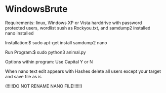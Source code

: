 
# WindowsBrute
Requirements:
linux,
Windows XP or Vista harddrive with password protected users,
wordlist sush as Rockyou.txt, and
samdump2 installed
nano installed

Installation:$ sudo apt-get install samdump2 nano

Run Program:$ sudo python3 animal.py

Options within program: Use Capital Y or N

When nano text edit appears with Hashes delete all users except your target and save file as is 

(!!!!!DO NOT RENAME NANO FILE!!!!!!)
